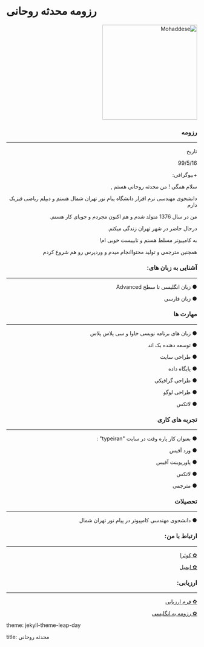 # رزومه محدثه روحانی
<html>
<body>
<p dir="rtl" align="right"><img src="http://s10.picofile.com/file/8406531992/photo_2020_08_23_15_38_36.jpg" alt="Mohaddese" width="250" height="250">
</body>
</html>


### <p dir="rtl" align="right"> رزومه </p>

---

<p dir="rtl" align="right"> تاریخ</p>
<p dir="rtl" align="right">99/5/16</p>
<p dir="rtl" align="right">+بیوگرافی:</p>
<p dir="rtl" align="right">سلام همگی ! من محدثه روحانی هستم ,</p>
<p dir="rtl" align="right">دانشجوی مهندسی نرم افزار دانشگاه پیام نور تهران شمال هستم و دیپلم ریاضی فیزیک دارم</p>
<p dir="rtl" align="right">من در سال 1376 متولد شدم و هم اکنون مجردم و جویای کار هستم.</p>
<p dir="rtl" align="right">درحال حاضر در شهر تهران زندگی میکنم.</p>
<p dir="rtl" align="right">به کامپیوتر مسلط هستم و تایپیست خوبی ام!</p>
<p dir="rtl" align="right">همچنین مترجمی و تولید محتواانجام میدم و وردپرس رو هم شروع کردم</p>


### <p dir="rtl" align="right"> آشنایی به زبان های: </p>

---

 <p dir="rtl" align="right">● زبان انگلیسی تا سطح  Advanced </p>
 <p dir="rtl" align="right">● زبان فارسی</p>
 

### <p dir="rtl" align="right"> مهارت ها </p>

---

 <p dir="rtl" align="right">● زبان های برنامه نویسی جاوا و سی پلاس پلاس </p>
 <p dir="rtl" align="right">● توسعه دهنده بک اند</p>
 <p dir="rtl" align="right">● طراحی سایت</p>
 <p dir="rtl" align="right">● پایگاه داده </p>
 <p dir="rtl" align="right">● طراحی گرافیکی</p>
 <p dir="rtl" align="right">● طراحی لوگو</p>
 <p dir="rtl" align="right">● لاتکس</p>


### <p dir="rtl" align="right">تجربه های کاری</p>

---

<p dir="rtl" align="right">● بعنوان کار پاره وقت در سایت "typeiran" :</p>
<p dir="rtl" align="right">● ورد آفیس</p>
<p dir="rtl" align="right">● پاورپوینت آفیس</p>
<p dir="rtl" align="right">● لاتکس</p>
<p dir="rtl" align="right">● مترجمی</p>

  
### <p dir="rtl" align="right">تحصیلات</p>

---

 <p dir="rtl" align="right">● دانشجوی مهندسی کامپیوتر در پیام نور تهران شمال</p>


### <p dir="rtl" align="right">ارتباط با من:</p>

---

<p dir="rtl" align="right"><a href = "mailto: https://quera.ir/profile/almas_15r">✿ کوئرا</a></p>
<p dir="rtl" align="right"><a href = "mailto: almas_15r@yahoo.com">✿ ایمیل</a></p>



### <p dir="rtl" align="right">ارزیابی:</p>

---

<p dir="rtl" align="right"><a href = "mailto: http://s11.picofile.com/d/8406542876/54cf842e-f80e-4ddb-88c9-3e7f8eb75490/arzyabi.pdf">✿ فرم ارزیابی </a></p>
<p dir="rtl" align="right"><a href = "mailto: https://mohaddeserohani.github.io/">✿ رزومه به انگلیسی</a></p>


<p dir="rtl" align="right"><p>theme: jekyll-theme-leap-day</p>
<p dir="rtl" align="right"><p>title: محدثه روحانی</p>


